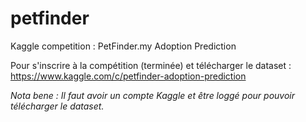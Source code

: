 # petfinder
Kaggle competition : PetFinder.my Adoption Prediction

Pour s'inscrire à la compétition (terminée) et télécharger le dataset :
https://www.kaggle.com/c/petfinder-adoption-prediction

_Nota bene : Il faut avoir un compte Kaggle et être loggé pour pouvoir télécharger le dataset._
